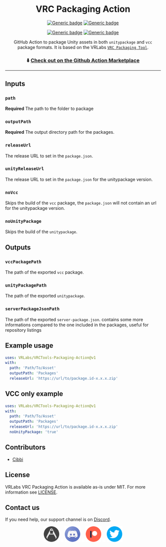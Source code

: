 <div align="center">

# VRC Packaging Action

[![Generic badge](https://img.shields.io/github/release/VRLabs/VRCTools-Packaging-Action?display_name=tag&label=Release)](https://github.com/VRLabs/VRCTools-Packaging-Action/releases/latest)
[![Generic badge](https://img.shields.io/badge/License-MIT-informational.svg)](https://github.com/VRLabs/VRCTools-Packaging-Action/blob/main/LICENSE)

[![Generic badge](https://img.shields.io/discord/706913824607043605?color=%237289da&label=DISCORD&logo=Discord&style=for-the-badge)](https://discord.vrlabs.dev/)
[![Generic badge](https://img.shields.io/endpoint.svg?url=https%3A%2F%2Fshieldsio-patreon.vercel.app%2Fapi%3Fusername%3Dvrlabs%26type%3Dpatrons&style=for-the-badge)](https://patreon.vrlabs.dev/)

GitHub Action to package Unity assets in both `unitypackage` and `vcc` package formats. It is based on the VRLabs [`VRC Packaging Tool`](https://github.com/VRLabs/VRCTools-Packaging).

### ⬇️ [Check out on the Github Action Marketplace](https://github.com/marketplace/actions/vrc-packaging-action)

</div>

---

## Inputs

### `path`

**Required** The path to the folder to package

### `outputPath`

**Required** The output directory path for the packages.

### `releaseUrl`

The release URL to set in the `package.json`.

### `unityReleaseUrl`

The release URL to set in the `package.json` for the unitypackage version.

### `noVcc`

Skips the build of the `vcc` package, the `package.json` will not contain an url for the unitypackage version.

### `noUnityPackage`

Skips the build of the `unitypackage`.

## Outputs

### `vccPackagePath`

The path of the exported `vcc` package.

### `unityPackagePath`

The path of the exported `unitypackage`.

### `serverPackageJsonPath`

The path of the exported `server-package.json`. contains some more informations compared to the one included in the packages, useful for repository listings

## Example usage

```yaml
uses: VRLabs/VRCTools-Packaging-Action@v1
with:
  path: 'Path/To/Asset'
  outputPath: 'Packages'
  releaseUrl: 'https://url/to/package.id-x.x.x.zip'
```

## VCC only example


```yaml
uses: VRLabs/VRCTools-Packaging-Action@v1
with:
  path: 'Path/To/Asset'
  outputPath: 'Packages'
  releaseUrl: 'https://url/to/package.id-x.x.x.zip'
  noUnityPackage: 'true'
```

## Contributors

* [Cibbi](https://github.com/Cibbi)

## License

VRLabs VRC Packaging Action is available as-is under MIT. For more information see [LICENSE](https://github.com/VRLabs/VRC-Packaging-Action/blob/main/LICENSE).

## Contact us

If you need help, our support channel is on [Discord](https://discord.vrlabs.dev). 

<div align="center">

[<img src="https://github.com/VRLabs/Resources/raw/main/Icons/VRLabs.png" width="50" height="50">](https://vrlabs.dev "VRLabs")
<img src="https://github.com/VRLabs/Resources/raw/main/Icons/Empty.png" width="10">
[<img src="https://github.com/VRLabs/Resources/raw/main/Icons/Discord.png" width="50" height="50">](https://discord.vrlabs.dev/ "VRLabs")
<img src="https://github.com/VRLabs/Resources/raw/main/Icons/Empty.png" width="10">
[<img src="https://github.com/VRLabs/Resources/raw/main/Icons/Patreon.png" width="50" height="50">](https://patreon.vrlabs.dev/ "VRLabs")
<img src="https://github.com/VRLabs/Resources/raw/main/Icons/Empty.png" width="10">
[<img src="https://github.com/VRLabs/Resources/raw/main/Icons/Twitter.png" width="50" height="50">](https://twitter.com/vrlabsdev "VRLabs")

</div>


